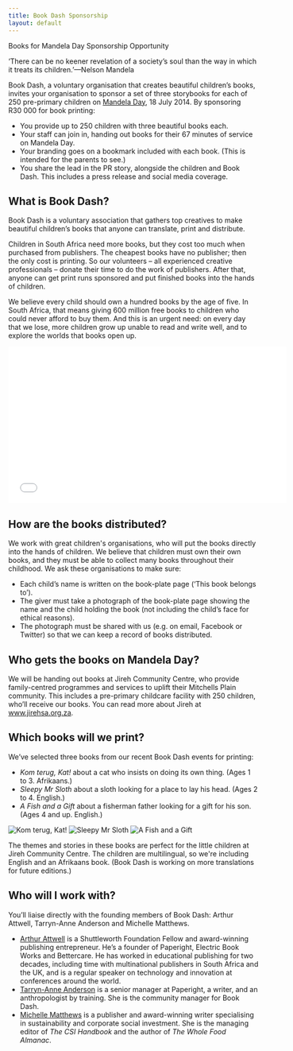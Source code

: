 ```yaml
---
title: Book Dash Sponsorship
layout: default
---
```


<p class="shout">Books for Mandela Day Sponsorship Opportunity</p>
<p class="quote">&lsquo;There can be no keener revelation of a society&rsquo;s soul than the way in which it treats its children.&rsquo;—Nelson Mandela</p>
<p>Book Dash, a voluntary organisation that creates beautiful children’s books, invites your organisation to sponsor a set of three storybooks for each of 250 pre-primary children on <a href="http://www.mandeladay.com/">Mandela Day</a>, 18 July 2014. By sponsoring R30&nbsp;000 for book printing:</p>
<ul>
<li>
You provide up to 250 children with three beautiful books each.
</li>
<li>
Your staff can join in, handing out books for their 67 minutes of service on Mandela Day.
</li>
<li>
Your branding goes on a bookmark included with each book. (This is intended for the parents to see.)
</li>
<li>
You share the lead in the PR story, alongside the children and Book Dash. This includes a press release and social media coverage.
</li>
</ul>
<h2>What is Book Dash?</h2>
<p>Book Dash is a voluntary association that gathers top creatives to make beautiful children’s books that anyone can translate, print and distribute.</p>
<p>Children in South Africa need more books, but they cost too much when purchased from publishers. The cheapest books have no publisher; then the only cost is printing. So our volunteers – all experienced creative professionals – donate their time to do the work of publishers. After that, anyone can get print runs sponsored and put finished books into the hands of children.</p>
<p>We believe every child should own a hundred books by the age of five. In South Africa, that means giving 600 million free books to children who could never afford to buy them. And this is an urgent need: on every day that we lose, more children grow up unable to read and write well, and to explore the worlds that books open up.</p>
<p>
<iframe width="560" height="315" src="//www.youtube.com/embed/KuuLhizAqo8" frameborder="0" allowfullscreen></iframe>
</p>
<h2 id="">How are the books distributed?</h2>
<p>We work with great children's organisations, who will put the books directly into the hands of children. We believe that children must own their own books, and they must be able to collect many books throughout their childhood. We ask these organisations to make sure:</p>
<ul>
<li>Each child’s name is written on the book-plate page (‘This book belongs to’).</li>
<li>The giver must take a photograph of the book-plate page showing the name and the child holding the book (not including the child’s face for ethical reasons).</li>
<li>The photograph must be shared with us (e.g. on email, Facebook or Twitter) so that we can keep a record of books distributed.</li>
</ul>
<h2 id="">Who gets the books on Mandela Day?</h2>
<p>We will be handing out books at Jireh Community Centre, who provide family-centred programmes and services to uplift their Mitchells Plain community. This includes a pre-primary childcare facility with 250 children, who’ll receive our books. You can read more about Jireh at <a href="http://www.jirehsa.org.za">www.jirehsa.org.za</a>.</p>
<h2 id="">Which books will we print?</h2>
<p>We’ve selected three books from our recent Book Dash events for printing:</p>
<ul>
<li><em>Kom terug, Kat!</em> about a cat who insists on doing its own thing. (Ages 1 to 3. Afrikaans.)</li>
<li><em>Sleepy Mr Sloth</em> about a sloth looking for a place to lay his head. (Ages 2 to 4. English.)</li>
<li><em>A Fish and a Gift</em> about a fisherman father looking for a gift for his son. (Ages 4 and up. English.)</li>
</ul>

<img src="images/kom-terug-kat.jpg" alt="Kom terug, Kat!" class="cover-thumb">
<img src="images/sleepy-mr-sloth.jpg" alt="Sleepy Mr Sloth" class="cover-thumb">
<img src="images/a-fish-and-a-gift.jpg" alt="A Fish and a Gift" class="cover-thumb">

<p>The themes and stories in these books are perfect for the little children at Jireh Community Centre. The children are multilingual, so we're including English and an Afrikaans book. (Book Dash is working on more translations for future editions.)</p>
<h2 id="">Who will I work with?</h2>
<p>You’ll liaise directly with the founding members of Book Dash: Arthur Attwell, Tarryn-Anne Anderson and Michelle Matthews.</p>
<ul>
<li><a href="http://twitter.com/arthurattwell">Arthur Attwell</a> is a Shuttleworth Foundation Fellow and award-winning publishing entrepreneur. He’s a founder of Paperight, Electric Book Works and Bettercare. He has worked in educational publishing for two decades, including time with multinational publishers in South Africa and the UK, and is a regular speaker on technology and innovation at conferences around the world.</li>
<li><a href="http://twitter.com/tarrynosaurus">Tarryn-Anne Anderson</a> is a senior manager at Paperight, a writer, and an anthropologist by training. She is the community manager for Book Dash.</li>
<li><a href="http://twitter.com/michelle_matt">Michelle Matthews</a> is a publisher and award-winning writer specialising in sustainability and corporate social investment. She is the managing editor of <em>The CSI Handbook</em> and the author of <em>The Whole Food Almanac</em>.</li>
</ul>
</p>